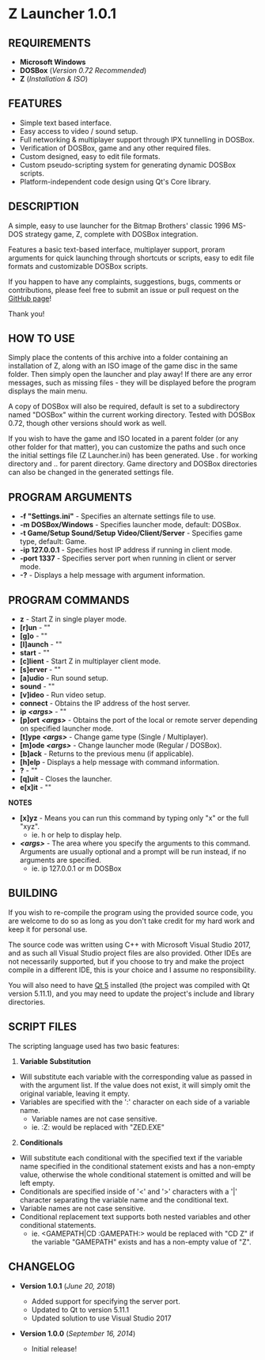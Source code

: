 # **Z Launcher 1.0.1**

## **REQUIREMENTS**
+ **Microsoft Windows**
+ **DOSBox** (*Version 0.72 Recommended*)
+ **Z** (*Installation & ISO*)

## **FEATURES**
+ Simple text based interface.
+ Easy access to video / sound setup.
+ Full networking & multiplayer support through IPX tunnelling in DOSBox.
+ Verification of DOSBox, game and any other required files.
+ Custom designed, easy to edit file formats.
+ Custom pseudo-scripting system for generating dynamic DOSBox scripts.
+ Platform-independent code design using Qt's Core library.

## **DESCRIPTION**
A simple, easy to use launcher for the Bitmap Brothers' classic 1996 MS-DOS strategy game, Z, complete with DOSBox integration.

Features a basic text-based interface, multiplayer support, proram arguments for quick launching through shortcuts or scripts, easy to edit file formats and customizable DOSBox scripts.

If you happen to have any complaints, suggestions, bugs, comments or contributions, please feel free to submit an issue or pull request on the [GitHub page](https://github.com/nitro404/z_launcher)!

Thank you!

## **HOW TO USE**
Simply place the contents of this archive into a folder containing an installation of Z, along with an ISO image of the game disc in the same folder. Then simply open the launcher and play away! If there are any error messages, such as missing files - they will be displayed before the program displays the main menu.

A copy of DOSBox will also be required, default is set to a subdirectory named "DOSBox" within the current working directory. Tested with DOSBox 0.72, though other versions should work as well.

If you wish to have the game and ISO located in a parent folder (or any other folder for that matter), you can customize the paths and such once the initial settings file (Z Launcher.ini) has been generated. Use . for working directory and .. for parent directory. Game directory and DOSBox directories can also be changed in the generated settings file.

## **PROGRAM ARGUMENTS**
+ **-f \"Settings.ini\"** - Specifies an alternate settings file to use.
+ **-m DOSBox/Windows** - Specifies launcher mode, default: DOSBox.
+ **-t Game/Setup Sound/Setup Video/Client/Server** - Specifies game type, default: Game.
+ **-ip 127.0.0.1** - Specifies host IP address if running in client mode.
+ **-port 1337** - Specifies server port when running in client or server mode.
+ **-?** - Displays a help message with argument information.

## **PROGRAM COMMANDS**
+ **z** - Start Z in single player mode.
+ **[r]un** - ""
+ **[g]o** - ""
+ **[l]aunch** - ""
+ **start** - ""
+ **[c]lient** - Start Z in multiplayer client mode.
+ **[s]erver** - ""
+ **[a]udio** - Run sound setup.
+ **sound** - ""
+ **[v]ideo** - Run video setup.
+ **connect** <args> - Obtains the IP address of the host server.
+ **ip** ***\<args\>*** - ""
+ **[p]ort** ***\<args\>*** - Obtains the port of the local or remote server depending on specified launcher mode.
+ **[t]ype** ***\<args\>*** - Change game type (Single / Multiplayer).
+ **[m]ode** ***\<args\>*** - Change launcher mode (Regular / DOSBox).
+ **[b]ack** - Returns to the previous menu (if applicable).
+ **[h]elp** - Displays a help message with command information.
+ **?** - ""
+ **[q]uit** - Closes the launcher.
+ **e[x]it** - ""

**NOTES**
+ **[x]yz** - Means you can run this command by typing only "x" or the full "xyz".
  - ie. h or help to display help.
+ ***\<args\>*** - The area where you specify the arguments to this command. Arguments are usually optional and a prompt will be run instead, if no arguments are specified.
  - ie. ip 127.0.0.1 or m DOSBox

## **BUILDING**
If you wish to re-compile the program using the provided source code, you are welcome to do so as long as you don't take credit for my hard work and keep it for personal use.

The source code was written using C++ with Microsoft Visual Studio 2017, and as such all Visual Studio project files are also provided. Other IDEs are not necessarily supported, but if you choose to try and make the project compile in a different IDE, this is your choice and I assume no responsibility.

You will also need to have [Qt 5](https://www.qt.io/download) installed (the project was compiled with Qt version 5.11.1), and you may need to update the project's include and library directories.

## **SCRIPT FILES**
The scripting language used has two basic features:

1. **Variable Substitution**
+ Will substitute each variable with the corresponding value as passed in with the argument list. If the value does not exist, it will simply omit the original variable, leaving it empty.
+ Variables are specified with the ':' character on each side of a variable name.
  - Variable names are not case sensitive.
  - ie. :Z: would be replaced with "ZED.EXE"

2. **Conditionals**
- Will substitute each conditional with the specified text if the variable name specified in the conditional statement exists and has a non-empty value, otherwise the whole conditional statement is omitted and will be left empty.
- Conditionals are specified inside of '<' and '>' characters with a '|' character separating the variable name and the conditional text.
- Variable names are not case sensitive.
- Conditional replacement text supports both nested variables and other conditional statements.
  - ie. <GAMEPATH|CD :GAMEPATH:> would be replaced with "CD Z" if the variable "GAMEPATH" exists and has a non-empty value of "Z".

## **CHANGELOG**

+ **Version 1.0.1** (*June 20, 2018*)
  - Added support for specifying the server port.
  - Updated to Qt to version 5.11.1
  - Updated solution to use Visual Studio 2017

+ **Version 1.0.0** (*September 16, 2014*)
  - Initial release!
